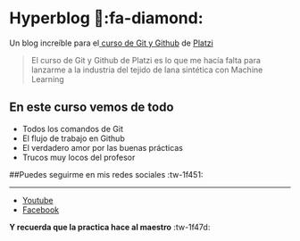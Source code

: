 # Hyperblog 💚:fa-diamond:
Un blog increíble para el[ curso de Git y Github](https://platzi.com/cursos/git-github/ " curso de Git y Github") de [Platzi](https://platzi.com/ "Platzi")
> El curso de Git y Github de Platzi es lo que me hacía falta para lanzarme a la industria del tejido de lana sintética con Machine Learning


## En este curso vemos de todo
* Todos los comandos de Git
* El flujo de trabajo en Github
* El verdadero amor por las buenas prácticas
* Trucos muy locos del profesor

##Puedes seguirme en mis redes sociales :tw-1f451: 

------------

- [Youtube](https://www.youtube.com/channel/UCaypB7CvHIK0-aQNjp5E4Ag?view_as=subscriber "Youtube")
- [Facebook](https://www.facebook.com/FapCod/?modal=admin_todo_tour "Facebook")

**Y recuerda que la practica hace al maestro** :tw-1f47d: 